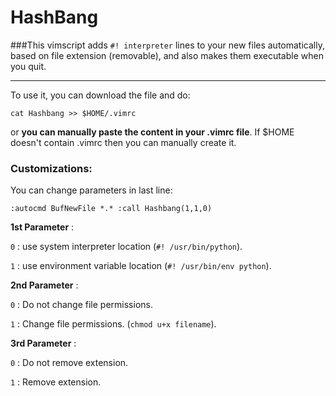 # HashBang

###This vimscript adds `#! interpreter` lines to your new files automatically, based on file extension (removable), and also makes them executable when you quit.

----

To use it, you can download the file and do:

`cat Hashbang >> $HOME/.vimrc`

or **you can manually paste the content in your .vimrc file**. If $HOME doesn't contain .vimrc then you can manually create it.


### Customizations:

You can change parameters in last line:    

`:autocmd BufNewFile *.* :call Hashbang(1,1,0)`

**1st Parameter** :

`0` : use system interpreter location (`#! /usr/bin/python`).

`1` : use environment variable location (`#! /usr/bin/env python`).

**2nd Parameter** :

`0` : Do not change file permissions.

`1` : Change file permissions.  (`chmod u+x filename`).

**3rd Parameter** :

`0` : Do not remove extension.

`1` : Remove extension.
